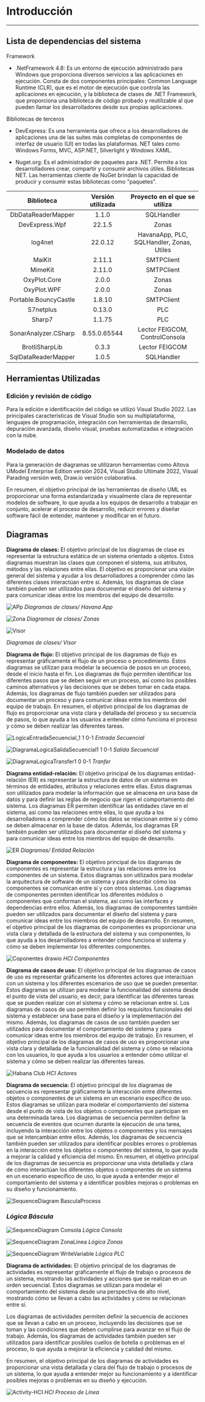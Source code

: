 # Introducción
---------------------------

## Lista de dependencias del sistema

Framework 

- .NetFramework 4.8: Es un entorno de ejecución administrado para Windows que proporciona diversos servicios a las aplicaciones en ejecución. Consta de dos componentes principales: Common Language Runtime (CLR), que es el motor de ejecución que controla las aplicaciones en ejecución, y la biblioteca de clases de .NET Framework, que proporciona una biblioteca de código probado y reutilizable al que pueden llamar los desarrolladores desde sus propias aplicaciones. 

Bibliotecas de terceros

- DevExpress: Es una herramienta que ofrece a los desarrolladores de aplicaciones una de las suites más completas de componentes de interfaz de usuario (UI) en todas las plataformas. NET tales como Windows Forms, MVC, ASP.NET, Silverlight y Windows XAML.

- Nuget.org: Es el administrador de paquetes para .NET. Permite a los desarrolladores crear, compartir y consumir archivos útiles. Bibliotecas NET. Las herramientas cliente de NuGet brindan la capacidad de producir y consumir estas bibliotecas como "paquetes".

| Biblioteca | Versión utilizada | Proyecto en el que se utiliza |
| :--------: | :---------------: | :---------------------------: |
| DbDataReaderMapper| 1.1.0    |   SQLHandler |
| DevExpress.Wpf  | 22.1.5   |   Zonas |
| log4net | 22.0.12   |   HavanaApp, PLC, SQLHandler, Zonas, Utiles |
| MaiKit  | 2.11.1   |   SMTPClient |
| MimeKit  | 2.11.0   |   SMTPClient |
| OxyPlot.Core  | 2.0.0   |   Zonas |
| OxyPlot.WPF  | 2.0.0   |   Zonas |
| Portable.BouncyCastle | 1.8.10   |   SMTPClient |
| S7netplus | 0.13.0  |   PLC |
| Sharp7 | 1.1.75   |   PLC |
| SonarAnalyzer.CSharp | 8.55.0.65544   |   Lector FEIGCOM, ControlConsola |
| BrotliSharpLib | 0.3.3  |   Lector FEIGCOM |
| SqlDataReaderMapper | 1.0.5  |   SQLHandler |

## Herramientas Utilizadas

### Edición y revisión de código

Para la edición e identificación del código se utilizó Visual Studio 2022.
Las principales características de Visual Studio son su multiplataforma, lenguajes de programación, integración con herramientas de desarrollo, depuración avanzada, diseño visual, pruebas automatizadas e integración con la nube.

### Modelado de datos

Para la generación de diagramas se utilizaron herramientas como Altova UModel Enterprise Edition versión 2024, Visual Studio Ultimate 2022, Visual Parading versión web, Draw.io versión colaborativa.

En resumen, el objetivo principal de las herramientas de diseño UML es proporcionar una forma estandarizada y visualmente clara de representar modelos de software, lo que ayuda a los equipos de desarrollo a trabajar en conjunto, acelerar el proceso de desarrollo, reducir errores y diseñar software fácil de entender, mantener y modificar en el futuro.

## Diagramas 

**Diagrama de clases:** El objetivo principal de los diagramas de clase es representar la estructura estática de un sistema orientado a objetos. Estos diagramas muestran las clases que componen el sistema, sus atributos, métodos y las relaciones entre ellas. El objetivo es proporcionar una visión general del sistema y ayudar a los desarrolladores a comprender cómo las diferentes clases interactúan entre sí. Además, los diagramas de clase también pueden ser utilizados para documentar el diseño del sistema y para comunicar ideas entre los miembros del equipo de desarrollo.

![APp](https://github.com/yoelc745/Documentacion/assets/150778531/6772099d-4977-46f8-9e6c-af9535704e2f)
_Diagramas de clases/ Havana App_

![Zona](https://github.com/yoelc745/Documentacion/assets/150778531/33eda5e8-0989-4f37-85f0-c8351d8995d4)
_Diagramas de clases/ Zonas_

![Visor](https://github.com/yoelc745/Documentacion/assets/150778531/1144f0b9-c5a4-4555-b1ae-ade47e3387cd)

_Diagramas de clases/ Visor_


**Diagrama de flujo:** El objetivo principal de los diagramas de flujo es representar gráficamente el flujo de un proceso o procedimiento. Estos diagramas se utilizan para modelar la secuencia de pasos en un proceso, desde el inicio hasta el fin. Los diagramas de flujo permiten identificar los diferentes pasos que se deben seguir en un proceso, así como los posibles caminos alternativos y las decisiones que se deben tomar en cada etapa. Además, los diagramas de flujo también pueden ser utilizados para documentar un proceso y para comunicar ideas entre los miembros del equipo de trabajo. En resumen, el objetivo principal de los diagramas de flujo es proporcionar una vista clara y detallada del proceso y su secuencia de pasos, lo que ayuda a los usuarios a entender cómo funciona el proceso y cómo se deben realizar las diferentes tareas.

![LogicaEntradaSecuencial_1 1 0-1](https://github.com/yoelc745/Documentacion/assets/150778531/9a7c1cb7-5bb5-46ab-adbc-ccf7193651c4)
_Entrada Secuencial_

![DiagramaLogicaSalidaSecuencial1 1 0-1](https://github.com/yoelc745/Documentacion/assets/150778531/6488be83-4636-4ecd-855c-6bf0a531e8cf)
_Salida Secuencial_

![DiagramaLogicaTransfer1 0 0-1](https://github.com/yoelc745/Documentacion/assets/150778531/ab6daba3-7bd9-4f20-ad6a-f4eff0193018)
_Tranfer_

**Diagrama entidad-relación:** El objetivo principal de los diagramas entidad-relación (ER) es representar la estructura de datos de un sistema en términos de entidades, atributos y relaciones entre ellas. Estos diagramas son utilizados para modelar la información que se almacena en una base de datos y para definir las reglas de negocio que rigen el comportamiento del sistema. Los diagramas ER permiten identificar las entidades clave en el sistema, así como las relaciones entre ellas, lo que ayuda a los desarrolladores a comprender cómo los datos se relacionan entre sí y cómo se deben almacenar en la base de datos. Además, los diagramas ER también pueden ser utilizados para documentar el diseño del sistema y para comunicar ideas entre los miembros del equipo de desarrollo.

![ER](https://github.com/yoelc745/Documentacion/assets/150778531/2aa9762a-d7de-4a35-894a-b0234718e959)
_Diagramas/ Entidad Relación_

**Diagrama de componentes:** El objetivo principal de los diagramas de componentes es representar la estructura y las relaciones entre los componentes de un sistema. Estos diagramas son utilizados para modelar la arquitectura de software de un sistema y para describir cómo los componentes se comunican entre sí y con otros sistemas. Los diagramas de componentes permiten identificar los diferentes módulos o componentes que conforman el sistema, así como las interfaces y dependencias entre ellos. Además, los diagramas de componentes también pueden ser utilizados para documentar el diseño del sistema y para comunicar ideas entre los miembros del equipo de desarrollo. 
En resumen, el objetivo principal de los diagramas de componentes es proporcionar una vista clara y detallada de la estructura del sistema y sus componentes, lo que ayuda a los desarrolladores a entender cómo funciona el sistema y cómo se deben implementar los diferentes componentes.

![Coponentes drawio](https://github.com/yoelc745/Documentacion/assets/150778531/08c63023-d53f-4685-8357-57bec727f70a)
_HCI Componentes_

**Diagrama de casos de uso:** El objetivo principal de los diagramas de casos de uso es representar gráficamente los diferentes actores que interactúan con un sistema y los diferentes escenarios de uso que se pueden presentar. Estos diagramas se utilizan para modelar la funcionalidad del sistema desde el punto de vista del usuario, es decir, para identificar las diferentes tareas que se pueden realizar con el sistema y cómo se relacionan entre sí. Los diagramas de casos de uso permiten definir los requisitos funcionales del sistema y establecer una base para el diseño y la implementación del mismo. Además, los diagramas de casos de uso también pueden ser utilizados para documentar el comportamiento del sistema y para comunicar ideas entre los miembros del equipo de trabajo. 
En resumen, el objetivo principal de los diagramas de casos de uso es proporcionar una vista clara y detallada de la funcionalidad del sistema y cómo se relaciona con los usuarios, lo que ayuda a los usuarios a entender cómo utilizar el sistema y cómo se deben realizar las diferentes tareas.

![Habana Club](https://github.com/yoelc745/Documentacion/assets/150778531/c005d9b0-1ed8-45b1-bc87-29792dc178a3)
_HCI Actores_

**Diagrama de secuencia:** El objetivo principal de los diagramas de secuencia es representar gráficamente la interacción entre diferentes objetos o componentes de un sistema en un escenario específico de uso. Estos diagramas se utilizan para modelar el comportamiento del sistema desde el punto de vista de los objetos o componentes que participan en una determinada tarea. Los diagramas de secuencia permiten definir la secuencia de eventos que ocurren durante la ejecución de una tarea, incluyendo la interacción entre los objetos o componentes y los mensajes que se intercambian entre ellos. Además, los diagramas de secuencia también pueden ser utilizados para identificar posibles errores o problemas en la interacción entre los objetos o componentes del sistema, lo que ayuda a mejorar la calidad y eficiencia del mismo. 
En resumen, el objetivo principal de los diagramas de secuencia es proporcionar una vista detallada y clara de cómo interactúan los diferentes objetos o componentes de un sistema en un escenario específico de uso, lo que ayuda a entender mejor el comportamiento del sistema y a identificar posibles mejoras o problemas en su diseño y funcionamiento.

![SequenceDiagram BasculaProcess](https://github.com/yoelc745/Documentacion/assets/150778531/95868814-64dd-4196-8bec-4d83a8b21e8d)


### _Lógica Báscula_

![SequenceDiagram Consola](https://github.com/yoelc745/Documentacion/assets/150778531/79ace27e-44d4-429f-984d-4befbb958e1e)
_Lógica Consola_

![SequenceDiagram ZonaLinea](https://github.com/yoelc745/Documentacion/assets/150778531/1c542039-36ce-4dd4-a537-2355f71417c8)
_Lógica Zonas_

![SequenceDiagram WriteVariable](https://github.com/yoelc745/Documentacion/assets/150778531/fc92e63c-9d4f-41da-86a8-5a1bb675d9e3)
_Lógica PLC_

**Diagrama de actividades:** El objetivo principal de los diagramas de actividades es representar gráficamente el flujo de trabajo o procesos de un sistema, mostrando las actividades y acciones que se realizan en un orden secuencial. Estos diagramas se utilizan para modelar el comportamiento del sistema desde una perspectiva de alto nivel, mostrando cómo se llevan a cabo las actividades y cómo se relacionan entre sí. 

Los diagramas de actividades permiten definir la secuencia de acciones que se llevan a cabo en un proceso, incluyendo las decisiones que se toman y las condiciones que deben cumplirse para avanzar en el flujo de trabajo. Además, los diagramas de actividades también pueden ser utilizados para identificar posibles cuellos de botella o problemas en el proceso, lo que ayuda a mejorar la eficiencia y calidad del mismo. 

En resumen, el objetivo principal de los diagramas de actividades es proporcionar una vista detallada y clara del flujo de trabajo o procesos de un sistema, lo que ayuda a entender mejor su funcionamiento y a identificar posibles mejoras o problemas en su diseño y ejecución.

![Activity-HCI](https://github.com/yoelc745/Documentacion/assets/150778531/68a6f091-16a5-40b3-b73b-53225935e0b1)
_HCI Proceso de Línea_


